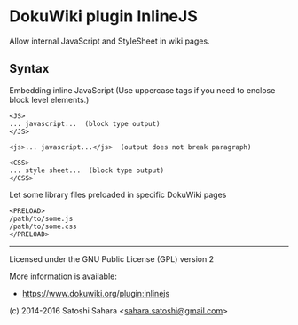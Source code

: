DokuWiki plugin InlineJS
========================

Allow internal JavaScript and StyleSheet in wiki pages.


Syntax
------

Embedding inline JavaScript (Use uppercase tags if you need to enclose block level elements.) 

    <JS>
    ... javascript...  (block type output)
    </JS>

    <js>... javascript...</js>  (output does not break paragraph)

    <CSS>
    ... style sheet...  (block type output)
    </CSS>


Let some library files preloaded in specific DokuWiki pages

    <PRELOAD>
    /path/to/some.js
    /path/to/some.css
    </PRELOAD>


----
Licensed under the GNU Public License (GPL) version 2

More information is available:
  * https://www.dokuwiki.org/plugin:inlinejs

(c) 2014-2016 Satoshi Sahara \<sahara.satoshi@gmail.com>

